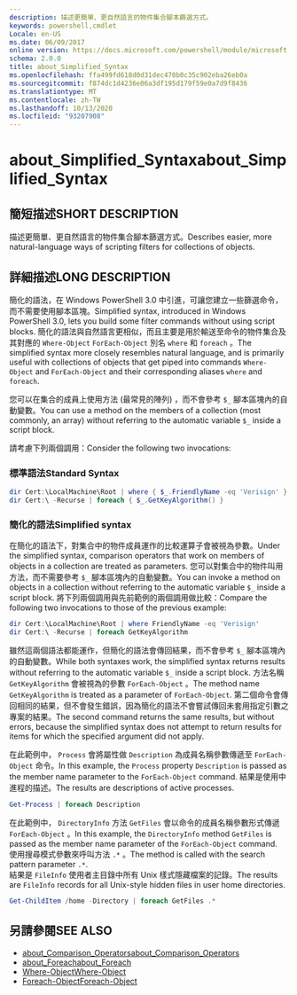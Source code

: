 ```yaml
---
description: 描述更簡單、更自然語言的物件集合腳本篩選方式。
keywords: powershell,cmdlet
Locale: en-US
ms.date: 06/09/2017
online version: https://docs.microsoft.com/powershell/module/microsoft.powershell.core/about/about_simplified_syntax?view=powershell-5.1&WT.mc_id=ps-gethelp
schema: 2.0.0
title: about_Simplified_Syntax
ms.openlocfilehash: ffa499fd618d0d31dec470b0c35c902eba26eb0a
ms.sourcegitcommit: f874dc1d4236e06a3df195d179f59e0a7d9f8436
ms.translationtype: MT
ms.contentlocale: zh-TW
ms.lasthandoff: 10/13/2020
ms.locfileid: "93207908"
---
```

# <a name="about_simplified_syntax"></a><span data-ttu-id="11256-104">about_Simplified_Syntax</span><span class="sxs-lookup"><span data-stu-id="11256-104">about_Simplified_Syntax</span></span>

## <a name="short-description"></a><span data-ttu-id="11256-105">簡短描述</span><span class="sxs-lookup"><span data-stu-id="11256-105">SHORT DESCRIPTION</span></span>

<span data-ttu-id="11256-106">描述更簡單、更自然語言的物件集合腳本篩選方式。</span><span class="sxs-lookup"><span data-stu-id="11256-106">Describes easier, more natural-language ways of scripting filters for collections of objects.</span></span>

## <a name="long-description"></a><span data-ttu-id="11256-107">詳細描述</span><span class="sxs-lookup"><span data-stu-id="11256-107">LONG DESCRIPTION</span></span>

<span data-ttu-id="11256-108">簡化的語法，在 Windows PowerShell 3.0 中引進，可讓您建立一些篩選命令，而不需要使用腳本區塊。</span><span class="sxs-lookup"><span data-stu-id="11256-108">Simplified syntax, introduced in Windows PowerShell 3.0, lets you build some filter commands without using script blocks.</span></span> <span data-ttu-id="11256-109">簡化的語法與自然語言更相似，而且主要是用於輸送至命令的物件集合及其對應的 `Where-Object` `ForEach-Object` 別名 `where` 和 `foreach` 。</span><span class="sxs-lookup"><span data-stu-id="11256-109">The simplified syntax more closely resembles natural language, and is primarily useful with collections of objects that get piped into commands `Where-Object` and `ForEach-Object` and their corresponding aliases `where` and `foreach`.</span></span>

<span data-ttu-id="11256-110">您可以在集合的成員上使用方法 (最常見的陣列) ，而不會參考 `$_` 腳本區塊內的自動變數。</span><span class="sxs-lookup"><span data-stu-id="11256-110">You can use a method on the members of a collection (most commonly, an array) without referring to the automatic variable `$_` inside a script block.</span></span>

<span data-ttu-id="11256-111">請考慮下列兩個調用：</span><span class="sxs-lookup"><span data-stu-id="11256-111">Consider the following two invocations:</span></span>

### <a name="standard-syntax"></a><span data-ttu-id="11256-112">標準語法</span><span class="sxs-lookup"><span data-stu-id="11256-112">Standard Syntax</span></span>

```powershell
dir Cert:\LocalMachine\Root | where { $_.FriendlyName -eq 'Verisign' }
dir Cert:\ -Recurse | foreach { $_.GetKeyAlgorithm() }
```

### <a name="simplified-syntax"></a><span data-ttu-id="11256-113">簡化的語法</span><span class="sxs-lookup"><span data-stu-id="11256-113">Simplified syntax</span></span>

<span data-ttu-id="11256-114">在簡化的語法下，對集合中的物件成員運作的比較運算子會被視為參數。</span><span class="sxs-lookup"><span data-stu-id="11256-114">Under the simplified syntax, comparison operators that work on members of objects in a collection are treated as parameters.</span></span> <span data-ttu-id="11256-115">您可以對集合中的物件叫用方法，而不需要參考 `$_` 腳本區塊內的自動變數。</span><span class="sxs-lookup"><span data-stu-id="11256-115">You can invoke a method on objects in a collection without referring to the automatic variable `$_` inside a script block.</span></span>
<span data-ttu-id="11256-116">將下列兩個調用與先前範例的兩個調用做比較：</span><span class="sxs-lookup"><span data-stu-id="11256-116">Compare the following two invocations to those of the previous example:</span></span>

```powershell
dir Cert:\LocalMachine\Root | where FriendlyName -eq 'Verisign'
dir Cert:\ -Recurse | foreach GetKeyAlgorithm
```

<span data-ttu-id="11256-117">雖然這兩個語法都能運作，但簡化的語法會傳回結果，而不會參考 `$_` 腳本區塊內的自動變數。</span><span class="sxs-lookup"><span data-stu-id="11256-117">While both syntaxes work, the simplified syntax returns results without referring to the automatic variable `$_` inside a script block.</span></span>
<span data-ttu-id="11256-118">方法名稱 `GetKeyAlgorithm` 會被視為的參數 `ForEach-Object` 。</span><span class="sxs-lookup"><span data-stu-id="11256-118">The method name `GetKeyAlgorithm` is treated as a parameter of `ForEach-Object`.</span></span>
<span data-ttu-id="11256-119">第二個命令會傳回相同的結果，但不會發生錯誤，因為簡化的語法不會嘗試傳回未套用指定引數之專案的結果。</span><span class="sxs-lookup"><span data-stu-id="11256-119">The second command returns the same results, but without errors, because the simplified syntax does not attempt to return results for items for which the specified argument did not apply.</span></span>

<span data-ttu-id="11256-120">在此範例中， `Process` 會將屬性做 `Description` 為成員名稱參數傳遞至 `ForEach-Object` 命令。</span><span class="sxs-lookup"><span data-stu-id="11256-120">In this example, the `Process` property `Description` is passed as the member name parameter to the `ForEach-Object` command.</span></span> <span data-ttu-id="11256-121">結果是使用中進程的描述。</span><span class="sxs-lookup"><span data-stu-id="11256-121">The results are descriptions of active processes.</span></span>

```powershell
Get-Process | foreach Description
```

<span data-ttu-id="11256-122">在此範例中， `DirectoryInfo` 方法 `GetFiles` 會以命令的成員名稱參數形式傳遞 `ForEach-Object` 。</span><span class="sxs-lookup"><span data-stu-id="11256-122">In this example, the `DirectoryInfo` method `GetFiles` is passed as the member name parameter of the `ForEach-Object` command.</span></span>  
<span data-ttu-id="11256-123">使用搜尋模式參數來呼叫方法 `.*` 。</span><span class="sxs-lookup"><span data-stu-id="11256-123">The method is called with the search pattern parameter `.*`.</span></span>  
<span data-ttu-id="11256-124">結果是 `FileInfo` 使用者主目錄中所有 Unix 樣式隱藏檔案的記錄。</span><span class="sxs-lookup"><span data-stu-id="11256-124">The results are `FileInfo` records for all Unix-style hidden files in user home directories.</span></span> 

```powershell
Get-ChildItem /home -Directory | foreach GetFiles .*
```

## <a name="see-also"></a><span data-ttu-id="11256-125">另請參閱</span><span class="sxs-lookup"><span data-stu-id="11256-125">SEE ALSO</span></span>

- [<span data-ttu-id="11256-126">about_Comparison_Operators</span><span class="sxs-lookup"><span data-stu-id="11256-126">about_Comparison_Operators</span></span>](about_Comparison_Operators.md)
- [<span data-ttu-id="11256-127">about_Foreach</span><span class="sxs-lookup"><span data-stu-id="11256-127">about_Foreach</span></span>](about_Foreach.md)
- [<span data-ttu-id="11256-128">Where-Object</span><span class="sxs-lookup"><span data-stu-id="11256-128">Where-Object</span></span>](xref:Microsoft.PowerShell.Core.Where-Object)
- [<span data-ttu-id="11256-129">Foreach-Object</span><span class="sxs-lookup"><span data-stu-id="11256-129">Foreach-Object</span></span>](xref:Microsoft.PowerShell.Core.ForEach-Object)
